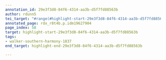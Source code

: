 ```yaml
---
annotation_id: 29e3f3d8-84f6-4314-aa3b-d5f7fd88563b
author: rdunn5
tei_target: "#range(#highlight-start-29e3f3d8-84f6-4314-aa3b-d5f7fd88563b, #highlight-end-29e3f3d8-84f6-4314-aa3b-d5f7fd88563b)"
annotated_page: rdx_r8t4b.p.idm19627904
page_index: 58
target: highlight-start-29e3f3d8-84f6-4314-aa3b-d5f7fd88563b
tags:
- walker-southern-harmony-1837
end_target: highlight-end-29e3f3d8-84f6-4314-aa3b-d5f7fd88563b

---
```

